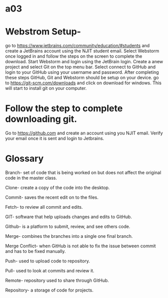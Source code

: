 # a03

<h1> Webstrom Setup- </h1>

go to https://www.jetbrains.com/community/education/#students and create a JetBrains account using the NJIT student email.
Select Webstorm once logged in and follow the steps on the screen to complete the download.
Start Webstorm and login using the JetBrain login.
Create a anew project and select Git on the top menu bar.
Select connect to GitHub and login to your GitHub using your username and password.
After completing these steps GitHub, Git and Webstorm should be setup on your device.
go to https://git-scm.com/downloads and click on download for windows. This will start to install git on your computer.
<h1> Follow the step to complete downloading git.</h1>

Go to https://github.com and create an account using you NJIT email.
Verify your email once it is sent and login to Jetbrains.

<h1>Glossary</h1>

Branch- set of code that is being worked on but does not affect the original code in the master class.

Clone- create a copy of the code into the desktop.

Commit- saves the recent edit on to the files.

Fetch- to review all commit and edits.

GIT- software that help uploads changes and edits to GitHub.

Github- is a platform to submit, review, and see others code.

Merge- combines the branches into a single one final branch.

Merge Conflict- when GitHub is not able to fix the issue between commit and has to be fixed manually.

Push- used to upload code to repository.

Pull- used to look at commits and review it.

Remote- repository used to share through GitHub.

Repository- a storage of code for projects.

